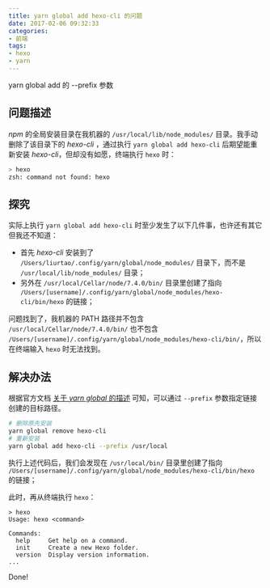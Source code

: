 ```yaml
---
title: yarn global add hexo-cli 的问题
date: 2017-02-06 09:32:33
categories:
- 前端
tags:
- hexo
- yarn
---
```

yarn global add 的 --prefix 参数
<!-- more -->

## 问题描述

*npm* 的全局安装目录在我机器的 `/usr/local/lib/node_modules/` 目录。我手动删除了该目录下的 *hexo-cli* ，通过执行 `yarn global add hexo-cli` 后期望能重新安装 *hexo-cli*，但却没有如愿，终端执行 `hexo` 时：

```bash
> hexo
zsh: command not found: hexo
```

## 探究

实际上执行 `yarn global add hexo-cli` 时至少发生了以下几件事，也许还有其它但我还不知道：

* 首先 *hexo-cli* 安装到了 `/Users/liurtao/.config/yarn/global/node_modules/` 目录下，而不是 `/usr/local/lib/node_modules/` 目录；
* 另外在 `/usr/local/Cellar/node/7.4.0/bin/` 目录里创建了指向 `/Users/[username]/.config/yarn/global/node_modules/hexo-cli/bin/hexo` 的链接；

问题找到了，我机器的 PATH 路径并不包含 `/usr/local/Cellar/node/7.4.0/bin/` 也不包含 `/Users/[username]/.config/yarn/global/node_modules/hexo-cli/bin/`，所以在终端输入 `hexo` 时无法找到。

## 解决办法

根据官方文档 [关于 *yarn global* 的描述](https://yarnpkg.com/lang/en/docs/cli/global/) 可知，可以通过 `--prefix` 参数指定链接创建的目标路径。

```bash
# 删除原先安装
yarn global remove hexo-cli
# 重新安装
yarn global add hexo-cli --prefix /usr/local
```

执行上述代码后，我们会发现在 `/usr/local/bin/` 目录里创建了指向 `/Users/[username]/.config/yarn/global/node_modules/hexo-cli/bin/hexo` 的链接；

此时，再从终端执行 `hexo`：

```
> hexo
Usage: hexo <command>

Commands:
  help     Get help on a command.
  init     Create a new Hexo folder.
  version  Display version information.
...
```

Done!
